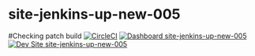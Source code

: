 # site-jenkins-up-new-005

#Checking patch build
[![CircleCI](https://circleci.com/gh/YashawanthkumarH/site-jenkins-up-new-005.svg?style=shield)](https://circleci.com/gh/YashawanthkumarH/site-jenkins-up-new-005)
[![Dashboard site-jenkins-up-new-005](https://img.shields.io/badge/dashboard-site_jenkins_up_new_005-yellow.svg)](https://dashboard.pantheon.io/sites/33e9a61c-40f7-422a-a230-0b0d480d6218#dev/code)
[![Dev Site site-jenkins-up-new-005](https://img.shields.io/badge/site-site_jenkins_up_new_005-blue.svg)](http://dev-site-jenkins-up-new-005.pantheonsite.io/)
